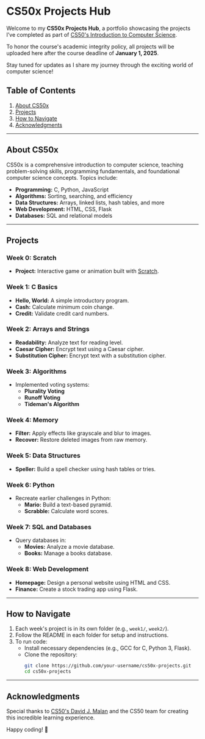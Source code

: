 # CS50x Projects Hub

Welcome to my **CS50x Projects Hub**, a portfolio showcasing the projects I’ve completed as part of [CS50's Introduction to Computer Science](https://cs50.harvard.edu/x/). 

To honor the course's academic integrity policy, all projects will be uploaded here after the course deadline of **January 1, 2025**.

Stay tuned for updates as I share my journey through the exciting world of computer science!

## Table of Contents
1. [About CS50x](#about-cs50x)
2. [Projects](#projects)
3. [How to Navigate](#how-to-navigate)
4. [Acknowledgments](#acknowledgments)

---

## About CS50x

CS50x is a comprehensive introduction to computer science, teaching problem-solving skills, programming fundamentals, and foundational computer science concepts. Topics include:
- **Programming:** C, Python, JavaScript
- **Algorithms:** Sorting, searching, and efficiency
- **Data Structures:** Arrays, linked lists, hash tables, and more
- **Web Development:** HTML, CSS, Flask
- **Databases:** SQL and relational models

---

## Projects

### Week 0: Scratch
- **Project:** Interactive game or animation built with [Scratch](https://scratch.mit.edu).

### Week 1: C Basics
- **Hello, World:** A simple introductory program.
- **Cash:** Calculate minimum coin change.
- **Credit:** Validate credit card numbers.

### Week 2: Arrays and Strings
- **Readability:** Analyze text for reading level.
- **Caesar Cipher:** Encrypt text using a Caesar cipher.
- **Substitution Cipher:** Encrypt text with a substitution cipher.

### Week 3: Algorithms
- Implemented voting systems:
  - **Plurality Voting**
  - **Runoff Voting**
  - **Tideman's Algorithm**

### Week 4: Memory
- **Filter:** Apply effects like grayscale and blur to images.
- **Recover:** Restore deleted images from raw memory.

### Week 5: Data Structures
- **Speller:** Build a spell checker using hash tables or tries.

### Week 6: Python
- Recreate earlier challenges in Python:
  - **Mario:** Build a text-based pyramid.
  - **Scrabble:** Calculate word scores.

### Week 7: SQL and Databases
- Query databases in:
  - **Movies:** Analyze a movie database.
  - **Books:** Manage a books database.

### Week 8: Web Development
- **Homepage:** Design a personal website using HTML and CSS.
- **Finance:** Create a stock trading app using Flask.

---

## How to Navigate

1. Each week's project is in its own folder (e.g., `week1/`, `week2/`).
2. Follow the README in each folder for setup and instructions.
3. To run code:
   - Install necessary dependencies (e.g., GCC for C, Python 3, Flask).
   - Clone the repository:
     ```bash
     git clone https://github.com/your-username/cs50x-projects.git
     cd cs50x-projects
     ```

---

## Acknowledgments

Special thanks to [CS50's David J. Malan](https://cs50.harvard.edu/x/) and the CS50 team for creating this incredible learning experience.

Happy coding! 🎉
